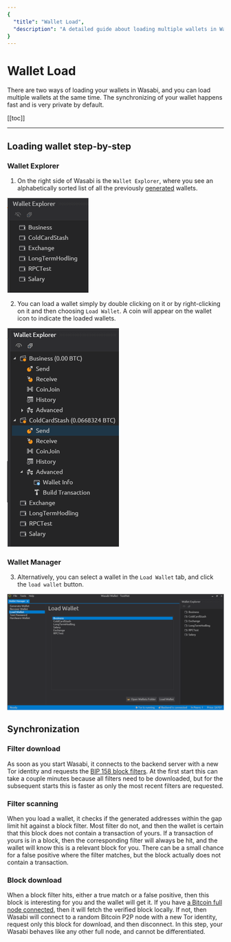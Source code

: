```yaml
---
{
  "title": "Wallet Load",
  "description": "A detailed guide about loading multiple wallets in Wasabi. This is the Wasabi documentation, an archive of knowledge about the open-source, non-custodial and privacy-focused Bitcoin wallet for desktop."
}
---
```


# Wallet Load

There are two ways of loading your wallets in Wasabi, and you can load multiple wallets at the same time.
The synchronizing of your wallet happens fast and is very private by default.

[[toc]]

---

## Loading wallet step-by-step

### Wallet Explorer

1. On the right side of Wasabi is the `Wallet Explorer`, where you see an alphabetically sorted list of all the previously [generated](/using-wasabi/WalletGeneration.md) wallets.

![](/WalletExplorerUnloaded.png)

2. You can load a wallet simply by double clicking on it or by right-clicking on it and then choosing `Load Wallet`.
A coin will appear on the wallet icon to indicate the loaded wallets.

![](/WalletExplorerLoaded.png)

### Wallet Manager

3. Alternatively, you can select a wallet in the `Load Wallet` tab, and click the `load wallet` button.

![](/WalletManagerLoadWallet.png)

## Synchronization

### Filter download

As soon as you start Wasabi, it connects to the backend server with a new Tor identity and requests the [BIP 158 block filters](/using-wasabi/BIPs.md#bip-158-compact-block-filters-for-light-clients).
At the first start this can take a couple minutes because all filters need to be downloaded, but for the subsequent starts this is faster as only the most recent filters are requested.

### Filter scanning

When you load a wallet, it checks if the generated addresses within the gap limit hit against a block filter.
Most filter do not, and then the wallet is certain that this block does not contain a transaction of yours.
If a transaction of yours is in a block, then the corresponding filter will always be hit, and the wallet will know this is a relevant block for you.
There can be a small chance for a false positive where the filter matches, but the block actually does not contain a transaction.

### Block download

When a block filter hits, either a true match or a false positive, then this block is interesting for you and the wallet will get it.
If you have [a Bitcoin full node connected](/using-wasabi/BitcoinFullNode.md), then it will fetch the verified block locally.
If not, then Wasabi will connect to a random Bitcoin P2P node with a new Tor identity, request only this block for download, and then disconnect.
In this step, your Wasabi behaves like any other full node, and cannot be differentiated. 
